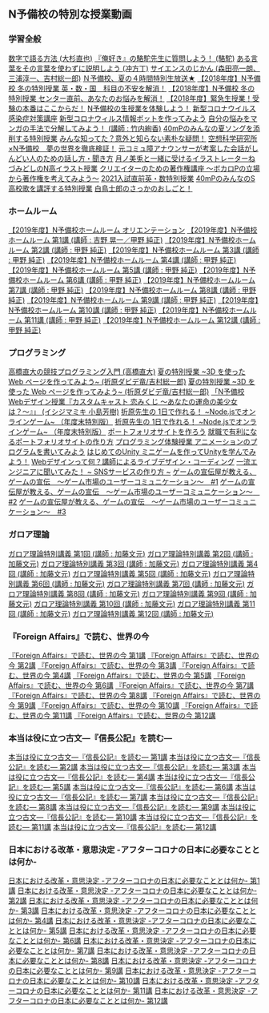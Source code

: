 ## N予備校の特別な授業動画

### 学習全般
[数字で語る方法 (大杉直也)](https://www.nnn.ed.nico/lessons/482526076)
[『俺好き』の駱駝先生に質問しよう！ (駱駝)](https://www.nnn.ed.nico/lessons/482527085)
[ある言葉をその言葉を使わずに説明しよう (冲方丁)](https://www.nnn.ed.nico/lessons/482527248)
[サイエンスのじかん (森田亮一朗、三浦淳一、吉村総一郎)](https://www.nnn.ed.nico/lessons/482528214)
[Ｎ予備校、夏の４時間特別生放送★](https://www.nnn.ed.nico/lessons/482528215)
[【2018年度】N予備校 冬の特別授業 英・数・国　科目の不安を解消！](https://www.nnn.ed.nico/lessons/482528544)
[【2018年度】N予備校 冬の特別授業 センター直前、あなたのお悩みを解消！](https://www.nnn.ed.nico/lessons/482528545)
[【2018年度】緊急生授業！受験の本番はここからだ！](https://www.nnn.ed.nico/lessons/482528573)
[N予備校の生授業を体験しよう！](https://www.nnn.ed.nico/lessons/482529958)
[新型コロナウイルス感染症対策講座](https://www.nnn.ed.nico/lessons/482530823)
[新型コロナウィルス情報ボットを作ってみよう](https://www.nnn.ed.nico/lessons/482530894)
[自分の悩みをマンガの手法で分解してみよう！ (講師 : 竹内絢香)](https://www.nnn.ed.nico/lessons/482530965)
[40mPのみんなの夏ソングを添削する特別授業](https://www.nnn.ed.nico/lessons/482530849)
[みんな知ってた？意外と知らない素朴な疑問！](https://www.nnn.ed.nico/lessons/482530981)
[空想科学研究所×N予備校　夢の世界を徹底検証！](https://www.nnn.ed.nico/lessons/482530982)
[元コミュ障アナウンサーが考案した会話がしんどい人のための話し方・聞き方](https://www.nnn.ed.nico/lessons/482531083)
[月ノ美兎と一緒に受けるイラストレーターねづみどしのN高イラスト授業](https://www.nnn.ed.nico/lessons/482531111)
[クリエイターのための著作権講座 ～ボカロPの立場から著作権を考えてみよう～](https://www.nnn.ed.nico/lessons/482531151)
[2021入試直前英・数特別授業](https://www.nnn.ed.nico/lessons/482531181)
[40mPのみんなのS高校歌を講評する特別授業](https://www.nnn.ed.nico/lessons/482531150)
[白鳥士郎のさっかのおしごと！](https://www.nnn.ed.nico/lessons/482531203)

### ホームルーム
[【2019年度】N予備校ホームルーム オリエンテーション](https://www.nnn.ed.nico/lessons/482529219)
[【2019年度】N予備校ホームルーム 第1講 (講師 : 吉野 晃一／甲野 純正)](https://www.nnn.ed.nico/lessons/482529220)
[【2019年度】N予備校ホームルーム 第2講 (講師 : 甲野 純正)](https://www.nnn.ed.nico/lessons/482529221)
[【2019年度】N予備校ホームルーム 第3講 (講師 : 甲野 純正)](https://www.nnn.ed.nico/lessons/482529222)
[【2019年度】N予備校ホームルーム 第4講 (講師 : 甲野 純正)](https://www.nnn.ed.nico/lessons/482529223)
[【2019年度】N予備校ホームルーム 第5講 (講師 : 甲野 純正)](https://www.nnn.ed.nico/lessons/482529224)
[【2019年度】N予備校ホームルーム 第6講 (講師 : 甲野 純正)](https://www.nnn.ed.nico/lessons/482529225)
[【2019年度】N予備校ホームルーム 第7講 (講師 : 甲野 純正)](https://www.nnn.ed.nico/lessons/482529226)
[【2019年度】N予備校ホームルーム 第8講 (講師 : 甲野 純正)](https://www.nnn.ed.nico/lessons/482529227)
[【2019年度】N予備校ホームルーム 第9講 (講師 : 甲野 純正)](https://www.nnn.ed.nico/lessons/482529228)
[【2019年度】N予備校ホームルーム 第10講 (講師 : 甲野 純正)](https://www.nnn.ed.nico/lessons/482529229)
[【2019年度】N予備校ホームルーム 第11講 (講師 : 甲野 純正)](https://www.nnn.ed.nico/lessons/482529230)
[【2019年度】N予備校ホームルーム 第12講 (講師 : 甲野 純正)](https://www.nnn.ed.nico/lessons/482529231)

### プログラミング
[高橋直大の競技プログラミング入門 (高橋直大)](https://www.nnn.ed.nico/lessons/482529312)
[夏の特別授業 ~3D を使った Web ページを作ってみよう~ (折原ダビデ竜/吉村総一郎)](https://www.nnn.ed.nico/lessons/482528043)
[夏の特別授業 ~3D を使った Web ページを作ってみよう~ (折原ダビデ竜/吉村総一郎)](https://www.nnn.ed.nico/lessons/482529310)
[「N予備校 Webデザイン授業『カスタムキャスト 恋みくじ 〜あなたの運命の美少女は？〜』」 (イシジマミキ 小島芳樹)](https://www.nnn.ed.nico/lessons/482528546)
[折原先生の 1日で作れる！ ~Node.jsでオンラインゲーム~ （年度末特別版）](https://www.nnn.ed.nico/lessons/482529080)
[折原先生の 1日で作れる！ ~Node.jsでオンラインゲーム~ （年度末特別版）](https://www.nnn.ed.nico/lessons/482529311)
[ポートフォリオサイトを作ろう](https://www.nnn.ed.nico/lessons/482529929)
[就職で有利になるポートフォリオサイトの作り方](https://www.nnn.ed.nico/lessons/482529935)
[プログラミング体験授業 アニメーションのプログラムを書いてみよう](https://www.nnn.ed.nico/lessons/482530293)
[はじめてのUnity ミニゲームを作ってUnityを学んでみよう！](https://www.nnn.ed.nico/lessons/482530895)
[Webデザインって何？講師によるライブデザイン・コーディング](https://www.nnn.ed.nico/lessons/482530893)
[一流エンジニアに聞いてみた！ ~ SNSサービスの作り方 ~](https://www.nnn.ed.nico/lessons/482530980)
[ゲームの宣伝屋が教える、ゲームの宣伝　～ゲーム市場のユーザーコミュニケーション～　#1](https://www.nnn.ed.nico/lessons/482531154)
[ゲームの宣伝屋が教える、ゲームの宣伝　～ゲーム市場のユーザーコミュニケーション～　#2](https://www.nnn.ed.nico/lessons/482531155)
[ゲームの宣伝屋が教える、ゲームの宣伝　～ゲーム市場のユーザーコミュニケーション～　#3](https://www.nnn.ed.nico/lessons/482531156)

### ガロア理論
[ガロア理論特別講義 第1回 (講師 : 加藤文元)](https://www.nnn.ed.nico/lessons/482530901)
[ガロア理論特別講義 第2回 (講師 : 加藤文元)](https://www.nnn.ed.nico/lessons/482530957)
[ガロア理論特別講義 第3回 (講師 : 加藤文元)](https://www.nnn.ed.nico/lessons/482530974)
[ガロア理論特別講義 第4回 (講師 : 加藤文元)](https://www.nnn.ed.nico/lessons/482530977)
[ガロア理論特別講義 第5回 (講師 : 加藤文元)](https://www.nnn.ed.nico/lessons/482531118)
[ガロア理論特別講義 第6回 (講師 : 加藤文元)](https://www.nnn.ed.nico/lessons/482531128)
[ガロア理論特別講義 第7回 (講師 : 加藤文元)](https://www.nnn.ed.nico/lessons/482531153)
[ガロア理論特別講義 第8回 (講師 : 加藤文元)](https://www.nnn.ed.nico/lessons/482531158)
[ガロア理論特別講義 第9回 (講師 : 加藤文元)](https://www.nnn.ed.nico/lessons/482531177)
[ガロア理論特別講義 第10回 (講師 : 加藤文元)](https://www.nnn.ed.nico/lessons/482531190)
[ガロア理論特別講義 第11回 (講師 : 加藤文元)](https://www.nnn.ed.nico/lessons/482531208)
[ガロア理論特別講義 第12回 (講師 : 加藤文元)](https://www.nnn.ed.nico/lessons/482531209)

### 『Foreign Affairs』で読む、世界の今
[『Foreign Affairs』で読む、世界の今 第1講](https://www.nnn.ed.nico/lessons/482531130)
[『Foreign Affairs』で読む、世界の今 第2講](https://www.nnn.ed.nico/lessons/482531131)
[『Foreign Affairs』で読む、世界の今 第3講](https://www.nnn.ed.nico/lessons/482531132)
[『Foreign Affairs』で読む、世界の今 第4講](https://www.nnn.ed.nico/lessons/482531133)
[『Foreign Affairs』で読む、世界の今 第5講](https://www.nnn.ed.nico/lessons/482531134)
[『Foreign Affairs』で読む、世界の今 第6講](https://www.nnn.ed.nico/lessons/482531135)
[『Foreign Affairs』で読む、世界の今 第7講](https://www.nnn.ed.nico/lessons/482531136)
[『Foreign Affairs』で読む、世界の今 第8講]()
[『Foreign Affairs』で読む、世界の今 第9講]()
[『Foreign Affairs』で読む、世界の今 第10講]()
[『Foreign Affairs』で読む、世界の今 第11講]()
[『Foreign Affairs』で読む、世界の今 第12講]()

### 本当は役に立つ古文―『信長公記』を読む―
[本当は役に立つ古文―『信長公記』を読む― 第1講](https://www.nnn.ed.nico/lessons/482531167)
[本当は役に立つ古文―『信長公記』を読む― 第2講](https://www.nnn.ed.nico/lessons/482531168)
[本当は役に立つ古文―『信長公記』を読む― 第3講](https://www.nnn.ed.nico/lessons/482531169)
[本当は役に立つ古文―『信長公記』を読む― 第4講](https://www.nnn.ed.nico/lessons/482531170)
[本当は役に立つ古文―『信長公記』を読む― 第5講](https://www.nnn.ed.nico/lessons/482531171)
[本当は役に立つ古文―『信長公記』を読む― 第6講](https://www.nnn.ed.nico/lessons/482531172)
[本当は役に立つ古文―『信長公記』を読む― 第7講]()
[本当は役に立つ古文―『信長公記』を読む― 第8講]()
[本当は役に立つ古文―『信長公記』を読む― 第9講]()
[本当は役に立つ古文―『信長公記』を読む― 第10講]()
[本当は役に立つ古文―『信長公記』を読む― 第11講]()
[本当は役に立つ古文―『信長公記』を読む― 第12講]()

 ### 日本における改革・意思決定 -アフターコロナの日本に必要なこととは何か-
 [日本における改革・意思決定 -アフターコロナの日本に必要なこととは何か- 第1講](https://www.nnn.ed.nico/lessons/482531189)
 [日本における改革・意思決定 -アフターコロナの日本に必要なこととは何か- 第2講](https://www.nnn.ed.nico/lessons/482531210)
 [日本における改革・意思決定 -アフターコロナの日本に必要なこととは何か- 第3講]()
 [日本における改革・意思決定 -アフターコロナの日本に必要なこととは何か- 第4講]()
 [日本における改革・意思決定 -アフターコロナの日本に必要なこととは何か- 第5講]()
 [日本における改革・意思決定 -アフターコロナの日本に必要なこととは何か- 第6講]()
 [日本における改革・意思決定 -アフターコロナの日本に必要なこととは何か- 第7講]()
 [日本における改革・意思決定 -アフターコロナの日本に必要なこととは何か- 第8講]()
 [日本における改革・意思決定 -アフターコロナの日本に必要なこととは何か- 第9講]()
 [日本における改革・意思決定 -アフターコロナの日本に必要なこととは何か- 第10講]()
 [日本における改革・意思決定 -アフターコロナの日本に必要なこととは何か- 第11講]()
 [日本における改革・意思決定 -アフターコロナの日本に必要なこととは何か- 第12講]()
